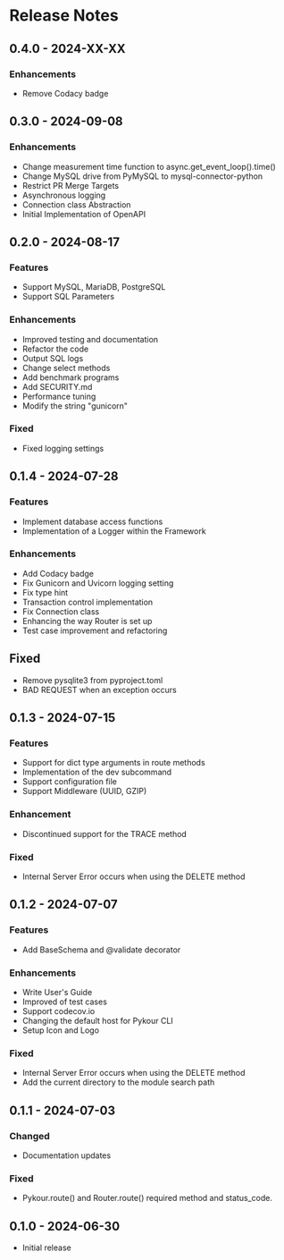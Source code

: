 # Release Notes

## 0.4.0 - 2024-XX-XX

### Enhancements

- Remove Codacy badge

## 0.3.0 - 2024-09-08

### Enhancements

- Change measurement time function to async.get_event_loop().time()
- Change MySQL drive from PyMySQL to mysql-connector-python
- Restrict PR Merge Targets
- Asynchronous logging
- Connection class Abstraction
- Initial Implementation of OpenAPI

## 0.2.0 - 2024-08-17

### Features

- Support MySQL, MariaDB, PostgreSQL
- Support SQL Parameters

### Enhancements

- Improved testing and documentation
- Refactor the code
- Output SQL logs
- Change select methods
- Add benchmark programs
- Add SECURITY.md
- Performance tuning
- Modify the string "gunicorn"

### Fixed

- Fixed logging settings


## 0.1.4 - 2024-07-28

### Features

- Implement database access functions
- Implementation of a Logger within the Framework

### Enhancements

- Add Codacy badge
- Fix Gunicorn and Uvicorn logging setting
- Fix type hint
- Transaction control implementation
- Fix Connection class
- Enhancing the way Router is set up
- Test case improvement and refactoring

## Fixed

- Remove pysqlite3 from pyproject.toml
- BAD REQUEST when an exception occurs

## 0.1.3 - 2024-07-15

### Features

- Support for dict type arguments in route methods
- Implementation of the dev subcommand
- Support configuration file
- Support Middleware (UUID, GZIP)

### Enhancement

- Discontinued support for the TRACE method

### Fixed

- Internal Server Error occurs when using the DELETE method

## 0.1.2 - 2024-07-07

### Features

- Add BaseSchema and @validate decorator

### Enhancements

- Write User's Guide
- Improved of test cases
- Support codecov.io
- Changing the default host for Pykour CLI
- Setup Icon and Logo

### Fixed

- Internal Server Error occurs when using the DELETE method
- Add the current directory to the module search path

## 0.1.1 - 2024-07-03

### Changed

- Documentation updates

### Fixed

- Pykour.route() and Router.route() required method and status_code.

## 0.1.0 - 2024-06-30

- Initial release
